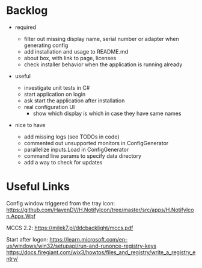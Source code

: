 Backlog
=======

- required
   - filter out missing display name, serial number or adapter when generating config
   - add installation and usage to README.md
   - about box, with link to page, licenses
   - check installer behavior when the application is running already

- useful
   - investigate unit tests in C#
   - start application on login
   - ask start the application after installation
   - real configuration UI
      - show which display is which in case they have same names

- nice to have
   - add missing logs (see TODOs in code)
   - commented out unsupported monitors in ConfigGenerator
   - parallelize inputs.Load in ConfigGenerator
   - command line params to specify data directory
   - add a way to check for updates

Useful Links
============

Config window triggered from the tray icon:
https://github.com/HavenDV/H.NotifyIcon/tree/master/src/apps/H.NotifyIcon.Apps.Wpf

MCCS 2.2:
https://milek7.pl/ddcbacklight/mccs.pdf

Start after logon:
https://learn.microsoft.com/en-us/windows/win32/setupapi/run-and-runonce-registry-keys
https://docs.firegiant.com/wix3/howtos/files_and_registry/write_a_registry_entry/
